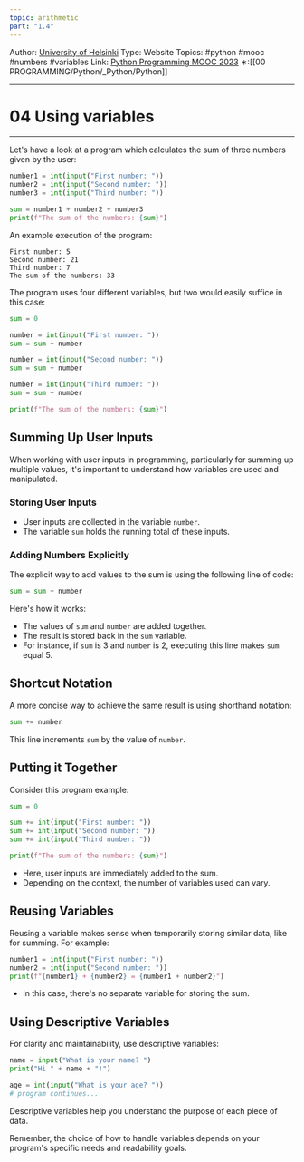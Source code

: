 ```yaml
---
topic: arithmetic
part: "1.4"
---
```

Author: [University of Helsinki](https://programming-23.mooc.fi/)
Type: Website
Topics: #python #mooc #numbers #variables 
Link: [Python Programming MOOC 2023](https://programming-23.mooc.fi/)
∗:[[00 PROGRAMMING/Python/_Python/Python]] 

---
# 04 Using variables

--- 
Let's have a look at a program which calculates the sum of three numbers given by the user:

```python
number1 = int(input("First number: "))
number2 = int(input("Second number: "))
number3 = int(input("Third number: "))

sum = number1 + number2 + number3
print(f"The sum of the numbers: {sum}")
```
An example execution of the program:
```
First number: 5 
Second number: 21 
Third number: 7 
The sum of the numbers: 33
```

The program uses four different variables, but two would easily suffice in this case:

```python
sum = 0

number = int(input("First number: "))
sum = sum + number

number = int(input("Second number: "))
sum = sum + number

number = int(input("Third number: "))
sum = sum + number

print(f"The sum of the numbers: {sum}")
```

## Summing Up User Inputs

When working with user inputs in programming, particularly for summing up multiple values, it's important to understand how variables are used and manipulated.

### Storing User Inputs

- User inputs are collected in the variable `number`.
- The variable `sum` holds the running total of these inputs.

### Adding Numbers Explicitly

The explicit way to add values to the sum is using the following line of code:

```python
sum = sum + number
```


Here's how it works:
- The values of `sum` and `number` are added together.
- The result is stored back in the `sum` variable.
- For instance, if `sum` is 3 and `number` is 2, executing this line makes `sum` equal 5.

## Shortcut Notation

A more concise way to achieve the same result is using shorthand notation:

```python
sum += number
```

This line increments `sum` by the value of `number`.

## Putting it Together

Consider this program example:

```python
sum = 0

sum += int(input("First number: "))
sum += int(input("Second number: "))
sum += int(input("Third number: "))

print(f"The sum of the numbers: {sum}")
```

- Here, user inputs are immediately added to the sum.
- Depending on the context, the number of variables used can vary.

## Reusing Variables

Reusing a variable makes sense when temporarily storing similar data, like for summing. For example:

```python
number1 = int(input("First number: "))
number2 = int(input("Second number: "))
print(f"{number1} + {number2} = {number1 + number2}")
```

- In this case, there's no separate variable for storing the sum.

## Using Descriptive Variables

For clarity and maintainability, use descriptive variables:

```python
name = input("What is your name? ")
print("Hi " + name + "!")

age = int(input("What is your age? "))
# program continues...
```

Descriptive variables help you understand the purpose of each piece of data.

Remember, the choice of how to handle variables depends on your program's specific needs and readability goals.